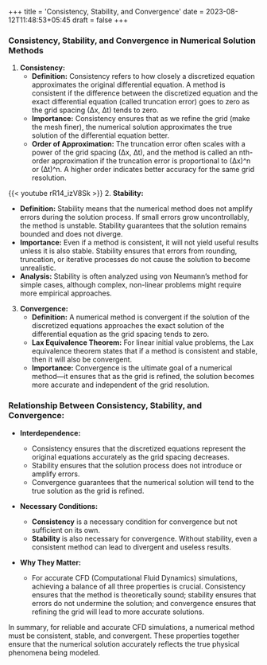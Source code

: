 +++
title = 'Consistency, Stability, and Convergence'
date = 2023-08-12T11:48:53+05:45
draft = false
+++
### Consistency, Stability, and Convergence in Numerical Solution Methods

1. **Consistency:**
   - **Definition:** Consistency refers to how closely a discretized equation approximates the original differential equation. A method is consistent if the difference between the discretized equation and the exact differential equation (called truncation error) goes to zero as the grid spacing (∆x, ∆t) tends to zero.
   - **Importance:** Consistency ensures that as we refine the grid (make the mesh finer), the numerical solution approximates the true solution of the differential equation better.
   - **Order of Approximation:** The truncation error often scales with a power of the grid spacing (∆x, ∆t), and the method is called an nth-order approximation if the truncation error is proportional to (∆x)^n or (∆t)^n. A higher order indicates better accuracy for the same grid resolution.

{{< youtube rR14_izV8Sk >}}
2. **Stability:**
   - **Definition:** Stability means that the numerical method does not amplify errors during the solution process. If small errors grow uncontrollably, the method is unstable. Stability guarantees that the solution remains bounded and does not diverge.
   - **Importance:** Even if a method is consistent, it will not yield useful results unless it is also stable. Stability ensures that errors from rounding, truncation, or iterative processes do not cause the solution to become unrealistic.
   - **Analysis:** Stability is often analyzed using von Neumann’s method for simple cases, although complex, non-linear problems might require more empirical approaches.

3. **Convergence:**
   - **Definition:** A numerical method is convergent if the solution of the discretized equations approaches the exact solution of the differential equation as the grid spacing tends to zero.
   - **Lax Equivalence Theorem:** For linear initial value problems, the Lax equivalence theorem states that if a method is consistent and stable, then it will also be convergent.
   - **Importance:** Convergence is the ultimate goal of a numerical method—it ensures that as the grid is refined, the solution becomes more accurate and independent of the grid resolution.

### Relationship Between Consistency, Stability, and Convergence:

- **Interdependence:** 
   - Consistency ensures that the discretized equations represent the original equations accurately as the grid spacing decreases.
   - Stability ensures that the solution process does not introduce or amplify errors.
   - Convergence guarantees that the numerical solution will tend to the true solution as the grid is refined.
  
- **Necessary Conditions:** 
   - **Consistency** is a necessary condition for convergence but not sufficient on its own.
   - **Stability** is also necessary for convergence. Without stability, even a consistent method can lead to divergent and useless results.
  
- **Why They Matter:** 
   - For accurate CFD (Computational Fluid Dynamics) simulations, achieving a balance of all three properties is crucial. Consistency ensures that the method is theoretically sound; stability ensures that errors do not undermine the solution; and convergence ensures that refining the grid will lead to more accurate solutions.

In summary, for reliable and accurate CFD simulations, a numerical method must be consistent, stable, and convergent. These properties together ensure that the numerical solution accurately reflects the true physical phenomena being modeled.